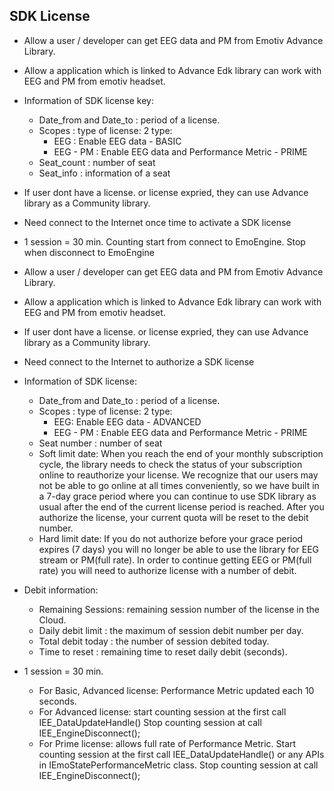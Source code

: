## SDK License

* Allow a user / developer can get EEG data and PM from Emotiv Advance Library.
* Allow a application which is linked to Advance Edk library can work with EEG and PM from emotiv headset.
* Information of SDK license key:
    * Date_from and Date_to : period of a license.
    * Scopes : type of license: 2 type:
        * EEG      : Enable EEG data  -  BASIC
        * EEG - PM : Enable EEG data and Performance Metric -  PRIME
    * Seat_count : number of seat
    * Seat_info  : information of a seat

* If user dont have a license. or license expried,  they can use Advance library as a Community library.
* Need connect to the Internet once time to activate a SDK license
* 1 session = 30 min. Counting start from connect to EmoEngine.  Stop when disconnect to EmoEngine
* Allow a user / developer can get EEG data and PM from Emotiv Advance Library.
* Allow a application which is linked to Advance Edk library can work with EEG and PM from emotiv headset.
* If user dont have a license. or license expried,  they can use Advance library as a Community library.       
* Need connect to the Internet to authorize a SDK license

* Information of SDK license:
    * Date_from and Date_to : period of a license.
    * Scopes : type of license: 2 type:
        * EEG: Enable EEG data  -  ADVANCED
        * EEG - PM : Enable EEG data and Performance Metric -  PRIME
    * Seat number : number of seat
    * Soft limit date: When you reach the end of your monthly subscription cycle, the library needs to 
	    check the status of your subscription online to reauthorize your license. We recognize that our 
		users may not be able to go online at all times conveniently, so we have built in a 7-day grace 
		period where you can continue to use SDK library as usual after the end of the current license 
		period is reached.
		After you authorize the license, your current quota will be reset to the debit number.
    * Hard limit date: If you do not authorize before your grace period expires (7 days) you will no 
	    longer be able to use the library for EEG stream or PM(full rate).
        In order to continue getting EEG or PM(full rate) you will need to authorize license with a 
		number of debit.
		
* Debit information:
    * Remaining Sessions: remaining session number of the license in the Cloud.
    * Daily debit limit : the maximum of session debit number per day.
    * Total debit today : the number of session debited today.
    * Time to reset     : remaining time to reset daily debit (seconds).

 * 1 session = 30 min.
    * For Basic, Advanced license: Performance Metric updated each 10 seconds.
    * For Advanced license: start counting session at the first call IEE_DataUpdateHandle()
        Stop counting session at call IEE_EngineDisconnect();
    * For Prime license: allows full rate of Performance Metric.
        Start counting session at the first call IEE_DataUpdateHandle()
        or any APIs in IEmoStatePerformanceMetric class.
        Stop counting session at call IEE_EngineDisconnect();

